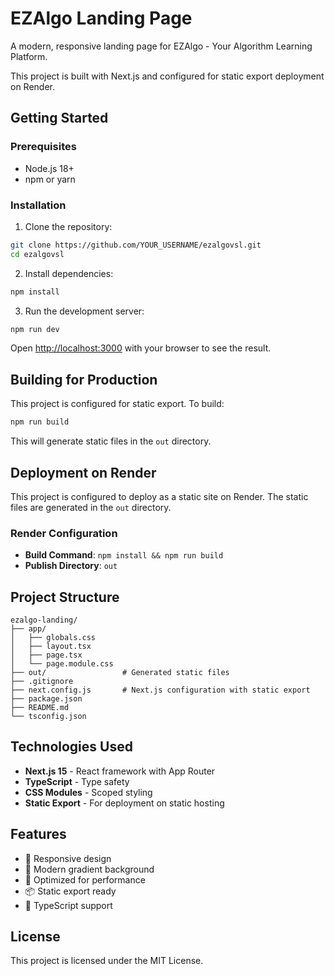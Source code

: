# EZAlgo Landing Page

A modern, responsive landing page for EZAlgo - Your Algorithm Learning Platform.

This project is built with Next.js and configured for static export deployment on Render.

## Getting Started

### Prerequisites

- Node.js 18+ 
- npm or yarn

### Installation

1. Clone the repository:
```bash
git clone https://github.com/YOUR_USERNAME/ezalgovsl.git
cd ezalgovsl
```

2. Install dependencies:
```bash
npm install
```

3. Run the development server:
```bash
npm run dev
```

Open [http://localhost:3000](http://localhost:3000) with your browser to see the result.

## Building for Production

This project is configured for static export. To build:

```bash
npm run build
```

This will generate static files in the `out` directory.

## Deployment on Render

This project is configured to deploy as a static site on Render. The static files are generated in the `out` directory.

### Render Configuration
- **Build Command**: `npm install && npm run build`
- **Publish Directory**: `out`

## Project Structure

```
ezalgo-landing/
├── app/
│   ├── globals.css
│   ├── layout.tsx
│   ├── page.tsx
│   └── page.module.css
├── out/                 # Generated static files
├── .gitignore
├── next.config.js       # Next.js configuration with static export
├── package.json
├── README.md
└── tsconfig.json
```

## Technologies Used

- **Next.js 15** - React framework with App Router
- **TypeScript** - Type safety
- **CSS Modules** - Scoped styling
- **Static Export** - For deployment on static hosting

## Features

- 📱 Responsive design
- 🎨 Modern gradient background
- 🚀 Optimized for performance
- 📦 Static export ready
- 🔧 TypeScript support

## License

This project is licensed under the MIT License. 